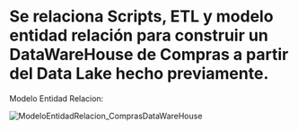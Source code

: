 # Se relaciona Scripts, ETL y modelo entidad relación para construir un DataWareHouse de Compras a partir del Data Lake hecho previamente.  

Modelo Entidad Relacion:  

![ModeloEntidadRelacion_ComprasDataWareHouse](https://github.com/user-attachments/assets/47b54f29-032e-4355-86e7-1a00dff6ee50)
